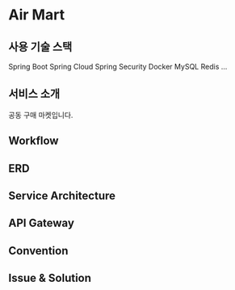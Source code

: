 # Air Mart

## 사용 기술 스택
Spring Boot
Spring Cloud
Spring Security
Docker
MySQL
Redis
...

## 서비스 소개
공동 구매 마켓입니다.

## Workflow

## ERD

## Service Architecture

## API Gateway

## Convention

## Issue & Solution
